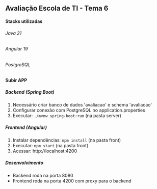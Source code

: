 ## Avaliação Escola de TI - Tema 6

#### Stacks utilizadas
###### Java 21
###### Angular 19
###### PostgreSQL

#### Subir APP

##### Backend (Spring Boot)
1. Necessário criar banco de dados 'avaliacao' e schema 'avaliacao'
2. Configurar conexão com PostgreSQL no application.properties
3. Executar: `./mvnw spring-boot:run` (na pasta server)

##### Frontend (Angular)
1. Instalar dependências: `npm install` (na pasta front)
2. Executar: `npm start` (na pasta front)
3. Acessar: http://localhost:4200

##### Desenvolvimento
- Backend roda na porta 8080
- Frontend roda na porta 4200 com proxy para o backend
